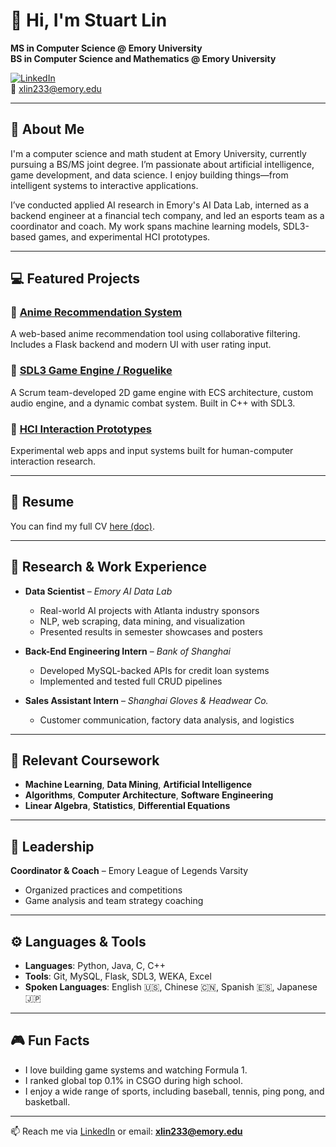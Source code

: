 # 👋 Hi, I'm Stuart Lin  
**MS in Computer Science @ Emory University**  
**BS in Computer Science and Mathematics @ Emory University**

[![LinkedIn](https://img.shields.io/badge/LinkedIn-xiaostuartlin-blue?logo=linkedin)](https://www.linkedin.com/in/xiaostuartlin/)  
📧 xlin233@emory.edu

---

## 🧠 About Me

I'm a computer science and math student at Emory University, currently pursuing a BS/MS joint degree. I’m passionate about artificial intelligence, game development, and data science. I enjoy building things—from intelligent systems to interactive applications.

I’ve conducted applied AI research in Emory's AI Data Lab, interned as a backend engineer at a financial tech company, and led an esports team as a coordinator and coach. My work spans machine learning models, SDL3-based games, and experimental HCI prototypes.

---

## 💻 Featured Projects

### 🔹 [Anime Recommendation System](https://github.com/NateHu203/CS-470-Anime-Recommendation-System)  
A web-based anime recommendation tool using collaborative filtering. Includes a Flask backend and modern UI with user rating input.

### 🔹 [SDL3 Game Engine / Roguelike](Private)  
A Scrum team-developed 2D game engine with ECS architecture, custom audio engine, and a dynamic combat system. Built in C++ with SDL3.

### 🔹 [HCI Interaction Prototypes](https://github.com/Rheinixl/TextEntry)  
Experimental web apps and input systems built for human-computer interaction research.

---

## 📄 Resume

You can find my full CV [here (doc)](https://docs.google.com/document/d/1h2Wvo0gBLR9Q7thebMwiMuzHPwKuLKfV/edit?usp=sharing&ouid=112054896895805533905&rtpof=true&sd=true).

---

## 🧪 Research & Work Experience

- **Data Scientist** – *Emory AI Data Lab*  
  - Real-world AI projects with Atlanta industry sponsors  
  - NLP, web scraping, data mining, and visualization  
  - Presented results in semester showcases and posters  

- **Back-End Engineering Intern** – *Bank of Shanghai*  
  - Developed MySQL-backed APIs for credit loan systems  
  - Implemented and tested full CRUD pipelines  

- **Sales Assistant Intern** – *Shanghai Gloves & Headwear Co.*  
  - Customer communication, factory data analysis, and logistics

---

## 🧠 Relevant Coursework

- **Machine Learning**, **Data Mining**, **Artificial Intelligence**
- **Algorithms**, **Computer Architecture**, **Software Engineering**
- **Linear Algebra**, **Statistics**, **Differential Equations**

---

## 🧢 Leadership

**Coordinator & Coach** – Emory League of Legends Varsity  
- Organized practices and competitions  
- Game analysis and team strategy coaching  

---

## ⚙️ Languages & Tools

- **Languages**: Python, Java, C, C++  
- **Tools**: Git, MySQL, Flask, SDL3, WEKA, Excel  
- **Spoken Languages**: English 🇺🇸, Chinese 🇨🇳, Spanish 🇪🇸, Japanese 🇯🇵

---

## 🎮 Fun Facts

- I love building game systems and watching Formula 1.
- I ranked global top 0.1% in CSGO during high school.
- I enjoy a wide range of sports, including baseball, tennis, ping pong, and basketball.

---

📫 Reach me via [LinkedIn](https://www.linkedin.com/in/xiaostuartlin/) or email: **xlin233@emory.edu**
